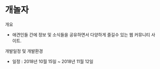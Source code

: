 # 개놀자

개요
+ 애견인들 간에 정보 및 소식들을 공유하면서 다양하게 즐길수 있는 웹 커뮤니티 사이트.

개발일정 및 개발환경
+ 일정 : 2018년 10월 15일 ~ 2018년 11월 12일
